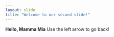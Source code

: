 ```yaml
---
layout: slide
title: "Welcome to our second slide!"
---
```

**Hello, Mamma Mia**
Use the left arrow to go back!
